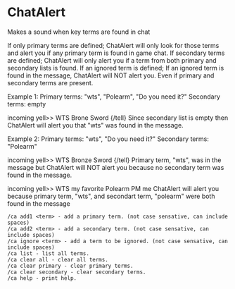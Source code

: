 # ChatAlert
Makes a sound when key terms are found in chat

If only primary terms are defined; ChatAlert will only look for those terms and alert you if any primary term is found in game chat.
If secondary terms are defined; ChatAlert will only alert you if a term from both primary and secondary lists is found.
If an ignored term is defined; If an ignored term is found in the message, ChatAlert will NOT alert you. Even if primary and secondary terms are present.

Example 1:
Primary terms: "wts", "Polearm", "Do you need it?"
Secondary terms: empty

incoming yell>> WTS Brone Sword {/tell}
  Since secondary list is empty then ChatAlert will alert you that "wts" was found in the message.

Example 2:
Primary terms: "wts", "Do you need it?"
Secondary terms: "Polearm"

incoming yell>> WTS Bronze Sword {/tell}
  Primary term, "wts", was in the message but ChatAlert will NOT alert you because no secondary term was found in the message.

incoming yell>> WTS my favorite Polearm PM me
  ChatAlert will alert you because primary term, "wts", and secondart term, "polearm" were both found in the message

```
/ca add1 <term> - add a primary term. (not case sensative, can include spaces)
/ca add2 <term> - add a secondary term. (not case sensative, can include spaces)
/ca ignore <term> - add a term to be ignored. (not case sensative, can include spaces)
/ca list - list all terms.
/ca clear all - clear all terms.
/ca clear primary - clear primary terms.
/ca clear secondary - clear secondary terms.
/ca help - print help.
```

